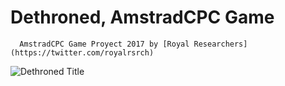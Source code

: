 # Dethroned, AmstradCPC Game
      AmstradCPC Game Proyect 2017 by [Royal Researchers] (https://twitter.com/royalrsrch)
![Dethroned Title](https://i.imgur.com/YPPGB3V.png)
